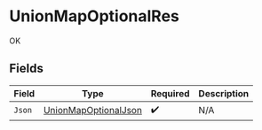 # UnionMapOptionalRes

OK


## Fields

| Field                                                                   | Type                                                                    | Required                                                                | Description                                                             |
| ----------------------------------------------------------------------- | ----------------------------------------------------------------------- | ----------------------------------------------------------------------- | ----------------------------------------------------------------------- |
| `Json`                                                                  | [UnionMapOptionalJson](../../Models/Operations/UnionMapOptionalJson.md) | :heavy_check_mark:                                                      | N/A                                                                     |